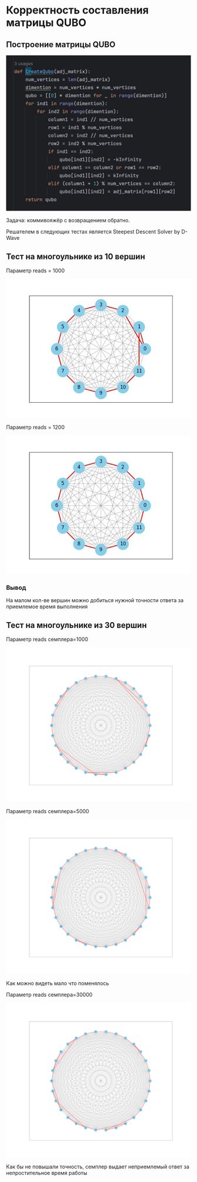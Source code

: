 # Корректность составления матрицы QUBO

## Построение матрицы QUBO

![Построение QUBO матрицы](images/code.jpg)

Задача: коммивояжёр с возвращением обратно.

Решателем в следующих тестах является Steepest Descent Solver by D-Wave

## Тест на многоульнике из 10 вершин

Параметр reads = 1000

![](images/test1.jpg)

Параметр reads = 1200

![](images/test2.jpg)

### Вывод

На малом кол-ве вершин можно добиться нужной точности ответа за приемлемое время выполнения

## Тест на многоульнике из 30 вершин

Параметр reads семплера=1000

![](images/test30_1.png)

Параметр reads семплера=5000

![](images/test30_2.png)

Как можно видеть мало что поменялось


Параметр reads семплера=30000

![](images/test30_3.png)

Как бы не повышали точность, семплер выдает неприемлемый ответ за непростительное время работы

